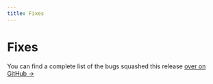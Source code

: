 ```yaml
---
title: Fixes
---
```


# Fixes

You can find a complete list of the bugs squashed this release [over on GitHub →](https://github.com/ipfs/go-ipfs/blob/master/CHANGELOG.md)

